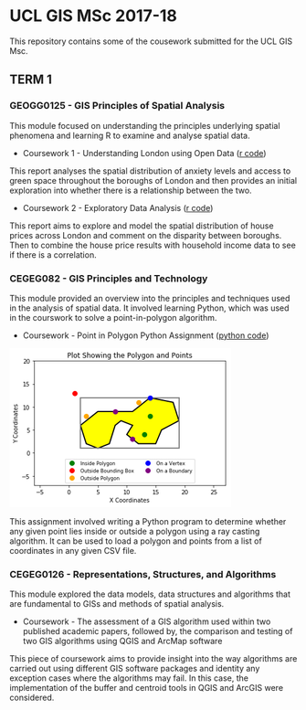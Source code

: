 # UCL GIS MSc 2017-18

This repository contains some of the cousework submitted for the UCL GIS Msc.

## TERM 1

### GEOGG0125 - GIS Principles of Spatial Analysis

This module focused on understanding the principles underlying spatial phenomena and learning R to examine and analyse spatial data.

* Coursework 1 - Understanding London using Open Data ([r code](https://github.com/nicolacritten/ucl_gis_msc/blob/master/GEOGG0125/Green%20space%20and%20Anxiety%20in%20London.R))

This report analyses the spatial distribution of anxiety levels and access to green space throughout the boroughs of London and then provides an initial exploration into whether there is a relationship between the two.

* Coursework 2 - Exploratory Data Analysis ([r code](https://github.com/nicolacritten/ucl_gis_msc/blob/master/GEOGG0125/LondonHousePrices.R))

This report aims to explore and model the spatial distribution of house prices across London and comment on the disparity between boroughs. Then to combine the house price results with household income data to see if there is a correlation.

### CEGEG082 - GIS Principles and Technology

This module provided an overview into the principles and techniques used in the analysis of spatial data. It involved learning Python, which was used in the courswork to solve a point-in-polygon algorithm.

* Coursework - Point in Polygon Python Assignment ([python code](https://github.com/nicolacritten/ucl_gis_msc/blob/master/CEGEG082/PIP.py))

![alt text](/images/pip.png)

This assignment involved writing a Python program to determine whether any given point lies inside or outside a polygon using a ray casting algorithm. It can be used to load a polygon and points from a list of coordinates in any given CSV file.

### CEGEG0126 - Representations, Structures, and Algorithms

This module explored the data models, data structures and algorithms that are fundamental to GISs and methods of spatial analysis.

* Coursework - The assessment of a GIS algorithm used within two published academic papers, followed by, the comparison and testing of two GIS algorithms using QGIS and ArcMap software

This piece of coursework aims to provide insight into the way algorithms are carried out using different GIS software packages and identity any exception cases where the algorithms may fail. In this case, the implementation of the buffer and centroid tools in QGIS and ArcGIS were considered.